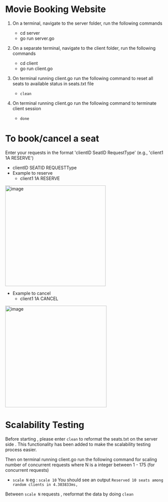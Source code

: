 # Movie Booking Website

1. On a terminal, navigate to the server folder, run the following commands
   - cd server
   - go run server.go

2. On a separate terminal, navigate to the client folder, run the following commands
   - cd client
   - go run client.go

3. On terminal running client.go run the following command to reset all seats to available status in seats.txt file
   -  `clean` 

5. On terminal running client.go run the following command to terminate client session 
   -  `done` 

# To book/cancel a seat

Enter your requests in the format 'clientID SeatID RequestType' (e.g., 'client1 1A RESERVE')

- clientID SEATID REQUESTType
- Example to reserve
   - client1 1A RESERVE
 <img width="320" alt="image" src="https://github.com/user-attachments/assets/745f13e5-18d3-496d-ac4e-34b253c1af2d" />

- Example to cancel
  - client1 1A CANCEL
<img width="323" alt="image" src="https://github.com/user-attachments/assets/6495a8a4-9a8e-46c7-8d65-8d807b679252" />

# Scalability Testing 

Before starting , please enter `clean` to reformat the seats.txt on the server side .
This functionality has been added to make the scalability testing process easier.

Then on terminal running client.go run the following command for scaling number of concurrent requests where N is a integer between  1 - 175 (for concurrent requests)
-  `scale N`
eg : `scale 10`
You should see an output `Reserved 10 seats among random clients in 4.303833ms,` 

Between `scale N` requests , reeformat the data by doing `clean`

